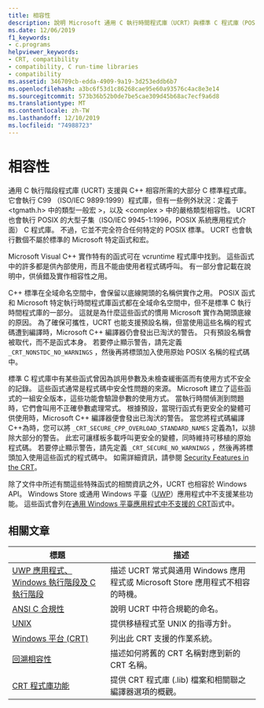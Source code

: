 ```yaml
---
title: 相容性
description: 說明 Microsoft 通用 C 執行時間程式庫（UCRT）與標準 C 程式庫（POSIX、Safe CRT 和 Store 應用程式）的相容性。
ms.date: 12/06/2019
f1_keywords:
- c.programs
helpviewer_keywords:
- CRT, compatibility
- compatibility, C run-time libraries
- compatibility
ms.assetid: 346709cb-edda-4909-9a19-3d253eddb6b7
ms.openlocfilehash: a3bc6f53d1c86268cae95e60a93576c4ac8e3e14
ms.sourcegitcommit: 573b36b52b0de7be5cae309d45b68ac7ecf9a6d8
ms.translationtype: MT
ms.contentlocale: zh-TW
ms.lasthandoff: 12/10/2019
ms.locfileid: "74988723"
---
```

# <a name="compatibility"></a>相容性

通用 C 執行階段程式庫 (UCRT) 支援與 C++ 相容所需的大部分 C 標準程式庫。 它會執行 C99 （ISO/IEC 9899:1999）程式庫，但有一些例外狀況：定義于 \<tgmath.h> 中的類型一般宏 >，以及 \<complex > 中的嚴格類型相容性。 UCRT 也會執行 POSIX 的大型子集（ISO/IEC 9945-1:1996，POSIX 系統應用程式介面） C 程式庫。 不過，它並不完全符合任何特定的 POSIX 標準。 UCRT 也會執行數個不屬於標準的 Microsoft 特定函式和宏。

Microsoft Visual C++ 實作特有的函式可在 vcruntime 程式庫中找到。  這些函式中的許多都是供內部使用，而且不能由使用者程式碼呼叫。 有一部分會記載在說明中，供偵錯及實作相容性之用。

C++ 標準在全域命名空間中，會保留以底線開頭的名稱供實作之用。 POSIX 函式和 Microsoft 特定執行時間程式庫函式都在全域命名空間中，但不是標準 C 執行時間程式庫的一部分。 這就是為什麼這些函式的慣用 Microsoft 實作為開頭底線的原因。 為了確保可攜性，UCRT 也能支援預設名稱，但當使用這些名稱的程式碼遭到編譯時，Microsoft C++ 編譯器仍會發出已淘汱的警告。 只有預設名稱會被取代，而不是函式本身。 若要停止顯示警告，請先定義 `_CRT_NONSTDC_NO_WARNINGS` ，然後再將標頭加入使用原始 POSIX 名稱的程式碼中。

標準 C 程式庫中有某些函式曾因為誤用參數及未檢查緩衝區而有使用方式不安全的記錄。 這些函式通常是程式碼中安全性問題的來源。 Microsoft 建立了這些函式的一組安全版本，這些功能會驗證參數的使用方式。 當執行時間偵測到問題時，它們會叫用不正確參數處理常式。  根據預設，當現行函式有更安全的變體可供使用時，Microsoft C++ 編譯器便會發出已淘汱的警告。 當您將程式碼編譯C++為時，您可以將 `_CRT_SECURE_CPP_OVERLOAD_STANDARD_NAMES` 定義為1，以排除大部分的警告。 此宏可讓樣板多載呼叫更安全的變體，同時維持可移植的原始程式碼。 若要停止顯示警告，請先定義 `_CRT_SECURE_NO_WARNINGS` ，然後再將標頭加入使用這些函式的程式碼中。 如需詳細資訊，請參閱 [Security Features in the CRT](../c-runtime-library/security-features-in-the-crt.md)。

除了文件中所述有關這些特殊函式的相關資訊之外，UCRT 也相容於 Windows API。  Windows Store 或通用 Windows 平臺（[UWP](/uwp)）應用程式中不支援某些功能。 這些函式會列在[通用 Windows 平臺應用程式中不支援的 CRT](../cppcx/crt-functions-not-supported-in-universal-windows-platform-apps.md)函式中。

## <a name="related-articles"></a>相關文章

|標題|描述|
|-----------|-----------------|
|[UWP 應用程式、Windows 執行階段及 C 執行階段](../c-runtime-library/windows-store-apps-the-windows-runtime-and-the-c-run-time.md)|描述 UCRT 常式與通用 Windows 應用程式或 Microsoft Store 應用程式不相容的時機。|
|[ANSI C 合規性](../c-runtime-library/ansi-c-compliance.md)|說明 UCRT 中符合規範的命名。|
|[UNIX](../c-runtime-library/unix.md)|提供移植程式至 UNIX 的指導方針。|
|[Windows 平台 (CRT)](../c-runtime-library/windows-platforms-crt.md)|列出此 CRT 支援的作業系統。|
|[回溯相容性](../c-runtime-library/backward-compatibility.md)|描述如何將舊的 CRT 名稱對應到新的 CRT 名稱。|
|[CRT 程式庫功能](../c-runtime-library/crt-library-features.md)|提供 CRT 程式庫 (.lib) 檔案和相關聯之編譯器選項的概觀。|
